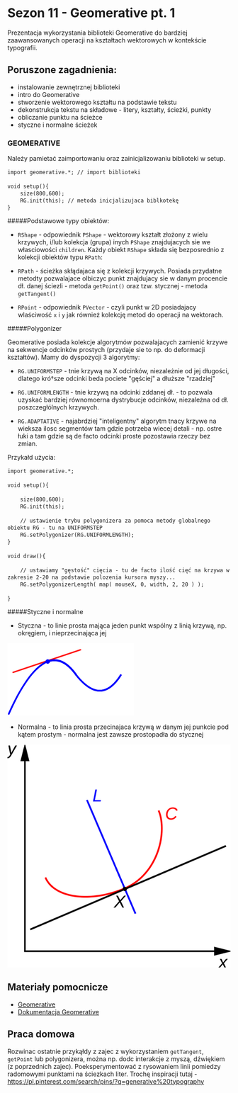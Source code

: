# Sezon 11 - Geomerative pt. 1

Prezentacja wykorzystania biblioteki Geomerative
do bardziej zaawansowanych operacji na kształtach wektorowych w kontekście typografii.

## Poruszone zagadnienia:

- instalowanie zewnętrznej biblioteki
- intro do Geomerative
- stworzenie wektorowego kształtu na podstawie tekstu
- dekonstrukcja tekstu na składowe - litery, kształty, ścieżki, punkty
- obliczanie punktu na ścieżce
- styczne i normalne ścieżek

### GEOMERATIVE

Należy pamietać zaimportowaniu oraz zainicjalizowaniu biblioteki w setup.

```Processing
import geomerative.*; // import biblioteki

void setup(){
	size(800,600);
    RG.init(this); // metoda inicjalizujaca biblkotekę
}
```

#####Podstawowe typy obiektów:

- `RShape` - odpowiednik `PShape` - wektorowy kształt złożony z wielu krzywych, i/lub kolekcja (grupa) inych `PShape` znajdujacych sie we własciowości `children`. Każdy obiekt `RShape` składa się bezposrednio z kolekcji obiektów typu `RPath`:

- `RPath` - ścieżka skłądajaca się z kolekcji krzywych. Posiada przydatne metodty pozwalajace olbiczyc punkt znajdujacy sie w danym procencie dł. danej ściezli - metoda `getPoint()` oraz tzw. stycznej - metoda `getTangent()`

- `RPoint` - odpowiednik `PVector` - czyli punkt w 2D posiadajacy wlaściwość `x` i `y` jak również kolekcję metod do operacji na wektorach.

#####Polygonizer

Geomerative posiada kolekcje algorytmów pozwalajacych zamienić krzywe na sekwencje odcinków prostych (przydaje sie to np. do deformacji kształtów). Mamy do dyspozycji 3 algorytmy:

- `RG.UNIFORMSTEP` - tnie krzywą na X odcinków, niezależnie od jej długości, dlatego kró†sze odcinki beda pociete "gęściej" a dłuższe "rzadziej"

- `RG.UNIFORMLENGTH` - tnie krzywą na odcinki zddanej dł. - to pozwala uzyskać bardziej równomoerna dystrybucje odcinków, niezależna od dł. poszczegłólnych krzywych.

- `RG.ADAPTATIVE` - najabrdziej "inteligentny" algorytm tnacy krzywe na wieksza ilosc segmentów tam gdzie potrzeba wiecej detali - np. ostre łuki a tam gdzie są de facto odcinki proste pozostawia rzeczy bez zmian.

Przykałd użycia:

```Processing
import geomerative.*; 

void setup(){

	size(800,600);
    RG.init(this);
    
    // ustawienie trybu polygonizera za pomoca metody globalnego obiektu RG - tu na UNIFORMSTEP
    RG.setPolygonizer(RG.UNIFORMLENGTH);
}

void draw(){
	
    // ustawiamy "gęstość" cięcia - tu de facto ilość cięć na krzywa w zakresie 2-20 na podstawie polozenia kursora myszy...
    RG.setPolygonizerLength( map( mouseX, 0, width, 2, 20 ) );

}
```

#####Styczne i normalne

- Styczna - to linie prosta mająca jeden punkt wspólny z linią krzywą, np. okręgiem, i nieprzecinająca jej

![styczna](__assets__/styczna.gif)

- Normalna - to linia prosta przecinajaca krzywą w danym jej punkcie pod kątem prostym - normalna jest zawsze prostopadła do stycznej

![normalna](__assets__/normalna.png)

## Materiały pomocnicze

- [Geomerative](http://www.ricardmarxer.com/geomerative/)
- [Dokumentacja Geomerative](http://www.ricardmarxer.com/geomerative/documentation/index.html)

## Praca domowa
Rozwinac ostatnie przykąłdy z zajec z wykorzystaniem `getTangent`, `getPoint` lub polygonizera, można np. dodc interakcje z myszą, dźwiękiem (z poprzednich zajec). Poeksperymentować z rysowaniem linii pomiedzy radomowymi punktami na ściezkach liter. Trochę inspiracji tutaj - https://pl.pinterest.com/search/pins/?q=generative%20typography
